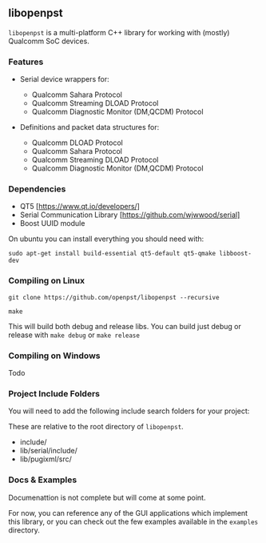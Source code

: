 ## libopenpst
`libopenpst` is a multi-platform C++ library for working with (mostly) Qualcomm SoC devices.

### Features

   - Serial device wrappers for:
      - Qualcomm Sahara Protocol
      - Qualcomm Streaming DLOAD Protocol
      - Qualcomm Diagnostic Monitor (DM,QCDM) Protocol
      
   - Definitions and packet data structures for:
      - Qualcomm DLOAD Protocol
      - Qualcomm Sahara Protocol
      - Qualcomm Streaming DLOAD Protocol
      - Qualcomm Diagnostic Monitor (DM,QCDM) Protocol

### Dependencies


 - QT5 [https://www.qt.io/developers/]
 - Serial Communication Library [https://github.com/wjwwood/serial]
 - Boost UUID module

On ubuntu you can install everything you should need with:

    sudo apt-get install build-essential qt5-default qt5-qmake libboost-dev
 
### Compiling on Linux
    git clone https://github.com/openpst/libopenpst --recursive
    
    make

This will build both debug and release libs. You can build just debug or release with `make debug` or `make release`

### Compiling on Windows

Todo


### Project Include Folders

You will need to add the following include search folders for your project:

These are relative to the root directory of `libopenpst`.

 - include/
 - lib/serial/include/
 - lib/pugixml/src/

### Docs & Examples

Documenattion is not complete but will come at some point.

For now, you can reference any of the GUI applications which implement this library, or you can check out the few examples available in the `examples` directory.